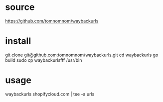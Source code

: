 # source
https://github.com/tomnomnom/waybackurls

# install
git clone git@github.com:tomnomnom/waybackurls.git
cd waybackurls
go build 
sudo cp waybackurlsfff /usr/bin


# usage
waybackurls shopifycloud.com | tee -a urls